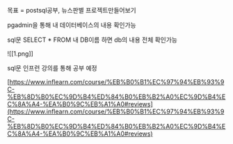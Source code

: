 목표 = postsql공부, 뉴스판별 프로젝트만들어보기

pgadmin을 통해 내 데이터베이스의 내용 확인가능

sql문 SELECT * FROM 내 DB이름 하면 db의 내용 전체 확인가능

![[1.png]]

sql문 인프런 강의를 통해 공부 예정

[https://www.inflearn.com/course/%EB%B0%B1%EC%97%94%EB%93%9C-%EB%8D%B0%EC%9D%B4%ED%84%B0%EB%B2%A0%EC%9D%B4%EC%8A%A4-%EA%B0%9C%EB%A1%A0#reviews](https://www.inflearn.com/course/%EB%B0%B1%EC%97%94%EB%93%9C-%EB%8D%B0%EC%9D%B4%ED%84%B0%EB%B2%A0%EC%9D%B4%EC%8A%A4-%EA%B0%9C%EB%A1%A0#reviews)